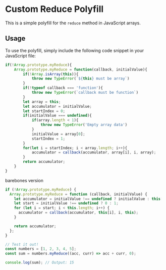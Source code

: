 # Custom Reduce Polyfill

This is a simple polyfill for the `reduce` method in JavaScript arrays.

## Usage

To use the polyfill, simply include the following code snippet in your JavaScript file:

```javascript
if(!Array.prototype.myReduce){
    Array.prototype.myReduce = function(callback, initialValue){
        if(!Array.isArray(this)){
            throw new TypeError(`${this} must be array`)
        }
        if(!typeof callback === 'function'){
            throw new TypeError(`callback must be function`)
        }
        let array = this;
        let accumulator = initialValue;
        let startIndex = 0;
        if(initialValue === undefined){
            if(array.length < 1){
                throw new TypeError('Empty array data')
            }
            initialValue = array[0];
            startIndex = 1;
        }
        for(let i = startIndex; i < array.length; i++){
            accumulator = callback(accumulator, array[i], i, array);
        }
        return accumulator;
    }
}
```

barebones version
```javascript
if (!Array.prototype.myReduce) {
  Array.prototype.myReduce = function (callback, initialValue) {
    let accumulator = initialValue !== undefined ? initialValue : this[0];
    let start = initialValue !== undefined ? 0 : 1;
    for (let i = start; i < this.length; i++) {
      accumulator = callback(accumulator, this[i], i, this);
    }

    return accumulator;
  };
}

// Test it out!
const numbers = [1, 2, 3, 4, 5];
const sum = numbers.myReduce((acc, curr) => acc + curr, 0);

console.log(sum); // Output: 15

